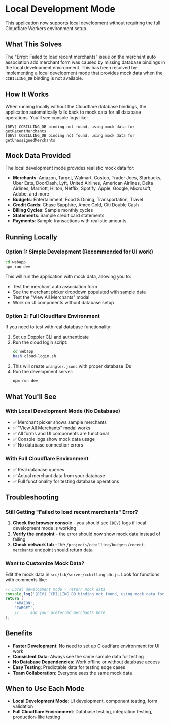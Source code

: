 # Local Development Mode

This application now supports local development without requiring the full Cloudflare Workers environment setup.

## What This Solves

The "Error: Failed to load recent merchants" issue on the merchant auto association add merchant form was caused by missing database bindings in the local development environment. This has been resolved by implementing a local development mode that provides mock data when the `CCBILLING_DB` binding is not available.

## How It Works

When running locally without the Cloudflare database bindings, the application automatically falls back to mock data for all database operations. You'll see console logs like:

```
[DEV] CCBILLING_DB binding not found, using mock data for getRecentMerchants
[DEV] CCBILLING_DB binding not found, using mock data for getUnassignedMerchants
```

## Mock Data Provided

The local development mode provides realistic mock data for:

- **Merchants**: Amazon, Target, Walmart, Costco, Trader Joes, Starbucks, Uber Eats, DoorDash, Lyft, United Airlines, American Airlines, Delta Airlines, Marriott, Hilton, Netflix, Spotify, Apple, Google, Microsoft, Adobe, and more
- **Budgets**: Entertainment, Food & Dining, Transportation, Travel
- **Credit Cards**: Chase Sapphire, Amex Gold, Citi Double Cash
- **Billing Cycles**: Sample monthly cycles
- **Statements**: Sample credit card statements
- **Payments**: Sample transactions with realistic amounts

## Running Locally

### Option 1: Simple Development (Recommended for UI work)

```bash
cd webapp
npm run dev
```

This will run the application with mock data, allowing you to:
- Test the merchant auto association form
- See the merchant picker dropdown populated with sample data
- Test the "View All Merchants" modal
- Work on UI components without database setup

### Option 2: Full Cloudflare Environment

If you need to test with real database functionality:

1. Set up Doppler CLI and authenticate
2. Run the cloud login script:
   ```bash
   cd webapp
   bash cloud-login.sh
   ```
3. This will create `wrangler.jsonc` with proper database IDs
4. Run the development server:
   ```bash
   npm run dev
   ```

## What You'll See

### With Local Development Mode (No Database)
- ✅ Merchant picker shows sample merchants
- ✅ "View All Merchants" modal works
- ✅ All forms and UI components are functional
- ✅ Console logs show mock data usage
- ✅ No database connection errors

### With Full Cloudflare Environment
- ✅ Real database queries
- ✅ Actual merchant data from your database
- ✅ Full functionality for testing database operations

## Troubleshooting

### Still Getting "Failed to load recent merchants" Error?

1. **Check the browser console** - you should see `[DEV]` logs if local development mode is working
2. **Verify the endpoint** - the error should now show mock data instead of failing
3. **Check network tab** - the `/projects/ccbilling/budgets/recent-merchants` endpoint should return data

### Want to Customize Mock Data?

Edit the mock data in `src/lib/server/ccbilling-db.js`. Look for functions with comments like:
```javascript
// Local development mode - return mock data
console.log('[DEV] CCBILLING_DB binding not found, using mock data for getRecentMerchants');
return [
    'AMAZON',
    'TARGET',
    // ... add your preferred merchants here
];
```

## Benefits

- **Faster Development**: No need to set up Cloudflare environment for UI work
- **Consistent Data**: Always see the same sample data for testing
- **No Database Dependencies**: Work offline or without database access
- **Easy Testing**: Predictable data for testing edge cases
- **Team Collaboration**: Everyone sees the same mock data

## When to Use Each Mode

- **Local Development Mode**: UI development, component testing, form validation
- **Full Cloudflare Environment**: Database testing, integration testing, production-like testing
